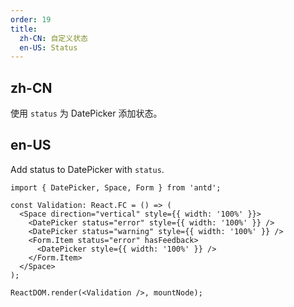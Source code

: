 ```yaml
---
order: 19
title:
  zh-CN: 自定义状态
  en-US: Status
---
```


## zh-CN

使用 `status` 为 DatePicker 添加状态。

## en-US

Add status to DatePicker with `status`.

```tsx
import { DatePicker, Space, Form } from 'antd';

const Validation: React.FC = () => (
  <Space direction="vertical" style={{ width: '100%' }}>
    <DatePicker status="error" style={{ width: '100%' }} />
    <DatePicker status="warning" style={{ width: '100%' }} />
    <Form.Item status="error" hasFeedback>
      <DatePicker style={{ width: '100%' }} />
    </Form.Item>
  </Space>
);

ReactDOM.render(<Validation />, mountNode);
```
